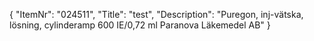 {
  "ItemNr": "024511",
  "Title": "test",
  "Description": "Puregon, inj-vätska, lösning, cylinderamp 600 IE/0,72 ml Paranova Läkemedel AB"
}